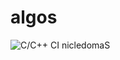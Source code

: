 # algos
![C/C++ CI nicledomaS](https://github.com/rafald/algos/workflows/C/C++%20CI%20nicledomaS/badge.svg)
